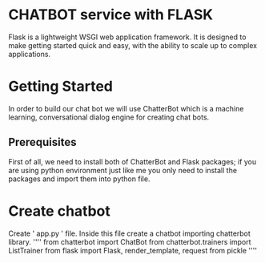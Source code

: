 # CHATBOT service with FLASK
Flask is a lightweight WSGI web application framework. It is designed to make getting started quick and easy, with the ability to scale up to complex applications.
# Getting Started
In order to build our chat bot we will use ChatterBot which is a machine learning, conversational dialog engine for creating chat bots.
## Prerequisites
First of all, we need to install both of ChatterBot and Flask packages; if you are using python environment just like me you only need to install the packages and import them into python file.
# Create chatbot
Create ' app.py ' file. Inside this file create a chatbot importing chatterbot library.
''''
from chatterbot import ChatBot
from chatterbot.trainers import ListTrainer
from flask import Flask, render_template, request
from pickle
''''
